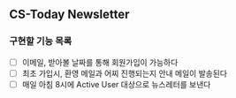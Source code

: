 ## CS-Today Newsletter

### 구현할 기능 목록
- [ ] 이메일, 받아볼 날짜를 통해 회원가입이 가능하다
- [ ] 최초 가입시, 환영 메일과 어찌 진행되는지 안내 메일이 발송된다
- [ ] 매일 아침 8시에 Active User 대상으로 뉴스레터를 보낸다
